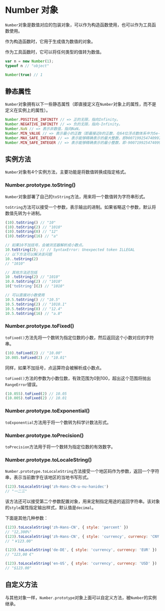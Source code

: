 # Number 对象

`Number`对象是数值对应的包装对象，可以作为构造函数使用，也可以作为工具函数使用。

作为构造函数时，它用于生成值为数值的对象。

作为工具函数时，它可以将任何类型的值转为数值。

```javascript
var n = new Number(1);
typeof n // "object"

Number(true) // 1
```

## 静态属性

`Number`对象拥有以下一些静态属性（即直接定义在`Number`对象上的属性，而不是定义在实例上的属性）。

```javascript
Number.POSITIVE_INFINITY // => 正的无限，指向Infinity。
Number.NEGATIVE_INFINITY // => 负的无限，指向-Infinity。
Number.NaN // => 表示非数值，指向NaN。
Number.MIN_VALUE // => 表示最小的正数（即最接近0的正数，在64位浮点数体系中为5e-324），相应的，最接近0的负数为-Number.MIN_VALUE。
Number.MAX_SAFE_INTEGER // => 表示能够精确表示的最大整数，即9007199254740991。
Number.MIN_SAFE_INTEGER // => 表示能够精确表示的最小整数，即-9007199254740991。
```

## 实例方法

`Number`对象有4个实例方法，主要功能是将数值转换成指定格式。

### Number.prototype.toString()

`Number`对象部署了自己的`toString`方法，用来将一个数值转为字符串形式。

`toString`方法可以接受一个参数，表示输出的进制。如果省略这个参数，默认将数值先转为十进制。

```javascript
(10).toString() // "10"
(10).toString(2) // "1010"
(10).toString(8) // "12"
(10).toString(16) // "a"

// 如果10不加括号，会被浏览器解析成小数点。
10.toString(2); // // SyntaxError: Unexpected token ILLEGAL
// 以下方法可以解决该问题
10..toString(2)
// "1010"

// 其他方法还包括
10 .toString(2) // "1010"
10.0.toString(2) // "1010"
10['toString'](2) // "1010"

// 可以直接对小数使用
10.5.toString() // "10.5"
10.5.toString(2) // "1010.1"
10.5.toString(8) // "12.4"
10.5.toString(16) // "a.8"
```

### Number.prototype.toFixed()

`toFixed()`方法先将一个数转为指定位数的小数，然后返回这个小数对应的字符串。

```javascript
(10).toFixed(2) // "10.00"
10.005.toFixed(2) // "10.01"
```

同样，如果不加括号，点运算符会被解析成小数点。

`toFixed()`方法的参数为小数位数，有效范围为0到100，超出这个范围将抛出`RangeError`错误。

```javascript
(10.055).toFixed(2) // 10.05
(10.005).toFixed(2) // 10.01
```

### Number.prototype.toExponential()

`toExponential`方法用于将一个数转为科学计数法形式。

### Number.prototype.toPrecision()

`toPrecision`方法用于将一个数转为指定位数的有效数字。

### Number.prototype.toLocaleString()

`Number.prototype.toLocaleString`方法接受一个地区码作为参数，返回一个字符串，表示当前数字在该地区的当地书写形式。

```javascript
(123).toLocaleString('zh-Hans-CN-u-nu-hanidec')
// "一二三"
```

该方法还可以接受第二个参数配置对象，用来定制指定用途的返回字符串。该对象的`style`属性指定输出样式，默认值是`decimal`。

下面是其他几种参数：

```javascript
(123).toLocaleString('zh-Hans-CN', { style: 'percent' })
// "12,300%"
(123).toLocaleString('zh-Hans-CN', { style: 'currency', currency: 'CNY' })
// "￥123.00"

(123).toLocaleString('de-DE', { style: 'currency', currency: 'EUR' })
// "123,00 €"

(123).toLocaleString('en-US', { style: 'currency', currency: 'USD' })
// "$123.00"
```

## 自定义方法

与其他对象一样，`Number.prototype`对象上面可以自定义方法，被`Number`的实例继承。